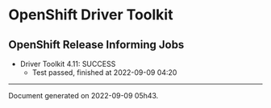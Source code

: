 
OpenShift Driver Toolkit
========================

OpenShift Release Informing Jobs
--------------------------------



* Driver Toolkit 4.11: SUCCESS
  - Test passed, finished at 2022-09-09 04:20






---
Document generated on 2022-09-09 05h43.
